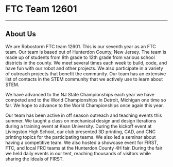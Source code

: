 # FTC Team 12601
---

## About Us

We are Robostorm FTC team 12601. This is our seventh year as an FTC team. Our team is based out of Hunterdon County, New Jersey. The team is made up of students from 8th grade to 12th grade from various school districts in the county. We meet several times each week to build, code, and have fun with our robot and other projects. We also participate in a variety of outreach projects that benefit the community. Our team has an extensive list of contacts in the STEM community that we actively use to learn about STEM. 

We have advanced to the NJ State Championships each year we have competed and to the World Championships in Detroit, Michigan one time so far.  We hope to advance to the World Championships once again this year. 

Our team has been active in off season outreach and teaching events this summer. We taught a class on mechanical design and design iterations during a training event at Kean University. During the kickoff event at Livingston High School, our club presented 3D printing, CAD, and CNC printing topics for the participating teams. We also led a seminar about having a competitive team. We also hosted a showcase event for FIRST, FTC, and local FRC teams at the Hunterdon County 4H fair. During the fair we held daily events in our tent, reaching thousands of visitors while sharing the ideals of FIRST.

